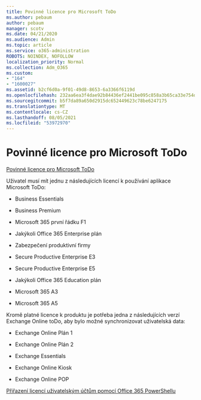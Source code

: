 ```yaml
---
title: Povinné licence pro Microsoft ToDo
ms.author: pebaum
author: pebaum
manager: scotv
ms.date: 04/21/2020
ms.audience: Admin
ms.topic: article
ms.service: o365-administration
ROBOTS: NOINDEX, NOFOLLOW
localization_priority: Normal
ms.collection: Adm_O365
ms.custom:
- "164"
- "1600027"
ms.assetid: b2cf6d0a-9f01-49d8-8653-6a3366f6119d
ms.openlocfilehash: 232aa6ea3f4dae92b84436ef2441be095c858a3b65ca33e754d802f39edc2097
ms.sourcegitcommit: b5f7da89a650d2915dc652449623c78be6247175
ms.translationtype: MT
ms.contentlocale: cs-CZ
ms.lasthandoff: 08/05/2021
ms.locfileid: "53972970"
---
```

# <a name="required-licenses-for-microsoft-todo"></a>Povinné licence pro Microsoft ToDo

[Povinné licence pro Microsoft ToDo](https://support.office.com/article/381e9d1b-c500-49b5-973e-890fd86528d7.aspx)
  
Uživatel musí mít jednu z následujících licencí k používání aplikace Microsoft ToDo:
  
- Business Essentials

- Business Premium

- Microsoft 365 první řádku F1

- Jakýkoli Office 365 Enterprise plán

- Zabezpečení produktivní firmy

- Secure Productive Enterprise E3

- Secure Productive Enterprise E5

- Jakýkoli Office 365 Education plán

- Microsoft 365 A3

- Microsoft 365 A5

Kromě platné licence k produktu je potřeba jedna z následujících verzí Exchange Online toDo, aby bylo možné synchronizovat uživatelská data:
  
- Exchange Online Plán 1

- Exchange Online Plán 2

- Exchange Essentials

- Exchange Online Kiosk

- Exchange Online POP

[Přiřazení licencí uživatelským účtům pomocí Office 365 PowerShellu](https://docs.microsoft.com/office365/enterprise/powershell/assign-licenses-to-user-accounts-with-office-365-powershell )
  